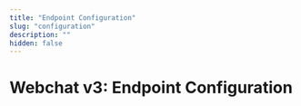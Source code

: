 ```yaml
---
title: "Endpoint Configuration"
slug: "configuration"
description: ""
hidden: false
---
```


# Webchat v3: Endpoint Configuration



